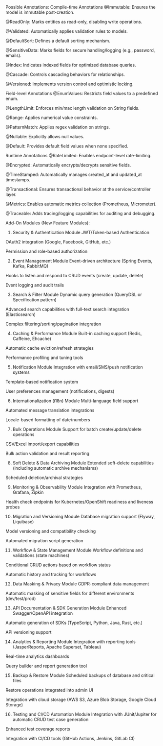 Possible Annotations:
Compile-time Annotations
@Immutable: Ensures the model is immutable post-creation.

@ReadOnly: Marks entities as read-only, disabling write operations.

@Validated: Automatically applies validation rules to models.

@DefaultSort: Defines a default sorting mechanism.

@SensitiveData: Marks fields for secure handling/logging (e.g., password, emails).

@Index: Indicates indexed fields for optimized database queries.

@Cascade: Controls cascading behaviors for relationships.

@Versioned: Implements version control and optimistic locking.

Field-level Annotations
@EnumValues: Restricts field values to a predefined enum.

@LengthLimit: Enforces min/max length validation on String fields.

@Range: Applies numerical value constraints.

@PatternMatch: Applies regex validation on strings.

@Nullable: Explicitly allows null values.

@Default: Provides default field values when none specified.

Runtime Annotations
@RateLimited: Enables endpoint-level rate-limiting.

@Encrypted: Automatically encrypts/decrypts sensitive fields.

@TimeStamped: Automatically manages created_at and updated_at timestamps.

@Transactional: Ensures transactional behavior at the service/controller layer.

@Metrics: Enables automatic metrics collection (Prometheus, Micrometer).

@Traceable: Adds tracing/logging capabilities for auditing and debugging.

Add-On Modules (New Feature Modules):
1. Security & Authentication Module
   JWT/Token-based Authentication

OAuth2 integration (Google, Facebook, GitHub, etc.)

Permission and role-based authorization

2. Event Management Module
   Event-driven architecture (Spring Events, Kafka, RabbitMQ)

Hooks to listen and respond to CRUD events (create, update, delete)

Event logging and audit trails

3. Search & Filter Module
   Dynamic query generation (QueryDSL or Specification pattern)

Advanced search capabilities with full-text search integration (Elasticsearch)

Complex filtering/sorting/pagination integration

4. Caching & Performance Module
   Built-in caching support (Redis, Caffeine, Ehcache)

Automatic cache eviction/refresh strategies

Performance profiling and tuning tools

5. Notification Module
   Integration with email/SMS/push notification systems

Template-based notification system

User preferences management (notifications, digests)

6. Internationalization (i18n) Module
   Multi-language field support

Automated message translation integrations

Locale-based formatting of date/numbers

7. Bulk Operations Module
   Support for batch create/update/delete operations

CSV/Excel import/export capabilities

Bulk action validation and result reporting

8. Soft Delete & Data Archiving Module
   Extended soft-delete capabilities (including automatic archive mechanisms)

Scheduled deletion/archival strategies

9. Monitoring & Observability Module
   Integration with Prometheus, Grafana, Zipkin

Health check endpoints for Kubernetes/OpenShift readiness and liveness probes

10. Migration and Versioning Module
    Database migration support (Flyway, Liquibase)

Model versioning and compatibility checking

Automated migration script generation

11. Workflow & State Management Module
    Workflow definitions and validations (state machines)

Conditional CRUD actions based on workflow status

Automatic history and tracking for workflows

12. Data Masking & Privacy Module
    GDPR-compliant data management

Automatic masking of sensitive fields for different environments (dev/test/prod)

13. API Documentation & SDK Generation Module
    Enhanced Swagger/OpenAPI integration

Automatic generation of SDKs (TypeScript, Python, Java, Rust, etc.)

API versioning support

14. Analytics & Reporting Module
    Integration with reporting tools (JasperReports, Apache Superset, Tableau)

Real-time analytics dashboards

Query builder and report generation tool

15. Backup & Restore Module
    Scheduled backups of database and critical files

Restore operations integrated into admin UI

Integration with cloud storage (AWS S3, Azure Blob Storage, Google Cloud Storage)

16. Testing and CI/CD Automation Module
    Integration with JUnit/Jupiter for automatic CRUD test case generation

Enhanced test coverage reports

Integration with CI/CD tools (GitHub Actions, Jenkins, GitLab CI)